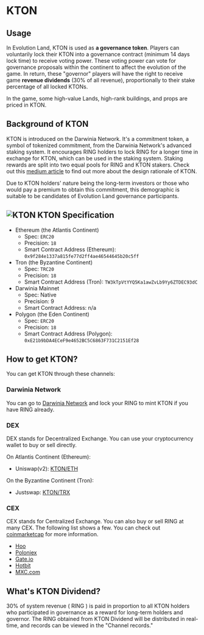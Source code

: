 # KTON

## Usage

In Evolution Land, KTON is used as **a governance token**. Players can voluntarily lock their KTON into a governance contract \(minimum 14 days lock time\) to receive voting power. These voting power can vote for governance proposals within the continent to affect the evolution of the game. In return, these "governor" players will have the right to receive game **revenue dividends** \(30% of all revenue\), proportionally to their stake percentage of all locked KTONs.

In the game, some high-value Lands, high-rank buildings, and props are priced in KTON.

## Background of KTON

KTON is introduced on the Darwinia Network. It's a commitment token, a symbol of tokenized commitment, from the Darwinia Network's advanced staking system. It encourages RING holders to lock RING for a longer time in exchange for KTON, which can be used in the staking system. Staking rewards are split into two equal pools for RING and KTON stakers. Check out this [medium article](https://darwinianetwork.medium.com/darwinia-commitment-token-kton-861e2df1b4cb) to find out more about the design rationale of KTON.

Due to KTON holders' nature being the long-term investors or those who would pay a premium to obtain this commitment, this demographic is suitable to be candidates of Evolution Land governance participants.

## ![KTON](../../.gitbook/assets/ktonicon.png) KTON Specification

* Ethereum \(the Atlantis Continent\)
  * Spec: `ERC20`
  * Precision: `18`
  * Smart Contract Address \(Ethereum\): `0x9f284e1337a815fe77d2ff4ae46544645b20c5ff`
* Tron \(the Byzantine Continent\)
  * Spec: `TRC20`
  * Precision: `18`
  * Smart Contract Address \(Tron\): `TW3kTpVtYYQ5Ka1awZvLb9Yy6ZTDEC93dC`
* Darwinia Mainnet
  * Spec: Native
  * Precision: 9
  * Smart Contract Address: n/a
* Polygon \(the Eden Continent\)
  * Spec: `ERC20`
  * Precision: `18`
  * Smart Contract Address \(Polygon\): `0xE21b9bDA4ECeF9e4652BC5C6863F731C2151Ef28`

## How to get KTON?

You can get KTON through these channels:

### Darwinia Network

You can go to [Darwinia Network](http://apps.darwinia.network/) and lock your RING to mint KTON if you have RING already.

### DEX

DEX stands for Decentralized Exchange. You can use your cryptocurrency wallet to buy or sell directly.

On Atlantis Continent \(Ethereum\):

* Uniswap\(v2\): [KTON/ETH](https://app.uniswap.org/#/swap?outputCurrency=0x9f284e1337a815fe77d2ff4ae46544645b20c5ff)

On the Byzantine Continent \(Tron\):

* Justswap: [KTON/TRX](https://justswap.io/#/scan/detail/trx/TW3kTpVtYYQ5Ka1awZvLb9Yy6ZTDEC93dC)

### CEX

CEX stands for Centralized Exchange. You can also buy or sell RING at many CEX. The following list shows a few. You can check out [coinmarketcap](https://coinmarketcap.com/currencies/darwinia-commitment-token/markets/) for more information.

* [Hoo](https://hoo.com/spot/kton-eth)
* [Poloniex](https://poloniex.com/exchange#usdt_kton)
* [Gate.io](https://gate.io/trade/kton_usdt)
* [Hotbit](https://www.hotbit.io/exchange?symbol=KTON_BTC)
* [MXC.com](https://www.mxc.com/trade/easy#KTON_ETH)

## What's KTON Dividend?

30% of system revenue \( RING \) is paid in proportion to all KTON holders who participated in governance as a reward for long-term holders and governor. The RING obtained from KTON Dividend will be distributed in real-time, and records can be viewed in the "Channel records."

